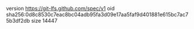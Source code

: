 version https://git-lfs.github.com/spec/v1
oid sha256:0d8c8530c7eac8bc04adb95fa3d09e17aa5faf9d401881e615bc7ac75b3df2db
size 14447
